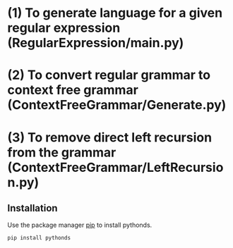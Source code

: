 # (1) To generate language for a given regular expression (RegularExpression/main.py)
# (2) To convert regular grammar to context free grammar (ContextFreeGrammar/Generate.py)
# (3) To remove direct left recursion from the grammar (ContextFreeGrammar/LeftRecursion.py)


## Installation

Use the package manager [pip](https://pip.pypa.io/en/stable/) to install pythonds.

```bash
pip install pythonds
```

